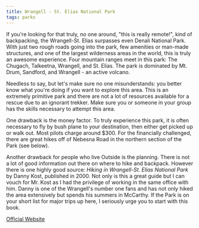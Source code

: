 ```yaml
---
title: Wrangell - St. Elias National Park
tags: parks
---
```

If you're looking for that truly, no one around, "this is really remote!", kind of backpacking, the Wrangell-St. Elias surpasses even Denali National Park. With just two rough roads going into the park, few amenities or man-made structures, and one of the largest wilderness areas in the world, this is truly an awesome experience. Four mountain ranges meet in this park: The Chugach, Talkeetna, Wrangell, and St. Elias. The park is dominated by Mt. Drum, Sandford, and Wrangell - an active volcano.  

Needless to say, but let's make sure no one misunderstands: you better know what you're doing if you want to explore this area. This is an extremely primitive park and there are not a lot of resources available for a rescue due to an ignorant trekker. Make sure you or someone in your group has the skills necessary to attempt this area.   

One drawback is the money factor. To truly experience this park, it is often necessary to fly by bush plane to your destination, then either get picked up or walk out. Most pilots charge around $300. For the financially challenged, there are great hikes off of Nebesna Road in the northern section of the Park (see below).  

Another drawback for people who live Outside is the planning. There is not a lot of good information out there on where to hike and backpack. However there is one highly good source: *Hiking in Wrangell-St. Elias National Park* by Danny Kost, published in 2000. Not only is this a great guide but I can vouch for Mr. Kost as I had the privilege of working in the same office with him. Danny is one of the Wrangell's number one fans and has not only hiked the area extensively but spends his summers in McCarthy. If the Park is on your short list for major trips up here, I seriously urge you to start with this book.  

[Official Website](http://www.nps.gov/wrst/)